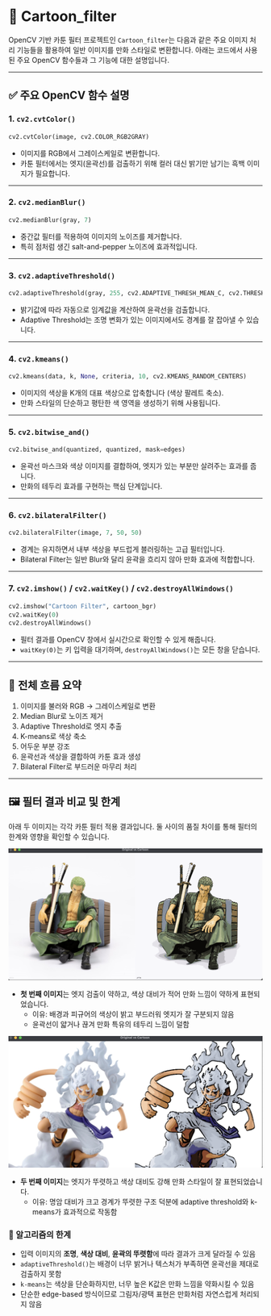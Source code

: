 # 🎨 Cartoon_filter

OpenCV 기반 카툰 필터 프로젝트인 `Cartoon_filter`는 다음과 같은 주요 이미지 처리 기능들을 활용하여 일반 이미지를 만화 스타일로 변환합니다. 아래는 코드에서 사용된 주요 OpenCV 함수들과 그 기능에 대한 설명입니다.

---

## ✅ 주요 OpenCV 함수 설명

### 1. `cv2.cvtColor()`
```python
cv2.cvtColor(image, cv2.COLOR_RGB2GRAY)
```
- 이미지를 RGB에서 그레이스케일로 변환합니다.
- 카툰 필터에서는 엣지(윤곽선)를 검출하기 위해 컬러 대신 밝기만 남기는 흑백 이미지가 필요합니다.

---

### 2. `cv2.medianBlur()`
```python
cv2.medianBlur(gray, 7)
```
- 중간값 필터를 적용하여 이미지의 노이즈를 제거합니다.
- 특히 점처럼 생긴 salt-and-pepper 노이즈에 효과적입니다.

---

### 3. `cv2.adaptiveThreshold()`
```python
cv2.adaptiveThreshold(gray, 255, cv2.ADAPTIVE_THRESH_MEAN_C, cv2.THRESH_BINARY, 7, 5)
```
- 밝기값에 따라 자동으로 임계값을 계산하여 윤곽선을 검출합니다.
- Adaptive Threshold는 조명 변화가 있는 이미지에서도 경계를 잘 잡아낼 수 있습니다.

---

### 4. `cv2.kmeans()`
```python
cv2.kmeans(data, k, None, criteria, 10, cv2.KMEANS_RANDOM_CENTERS)
```
- 이미지의 색상을 K개의 대표 색상으로 압축합니다 (색상 팔레트 축소).
- 만화 스타일의 단순하고 평탄한 색 영역을 생성하기 위해 사용됩니다.

---

### 5. `cv2.bitwise_and()`
```python
cv2.bitwise_and(quantized, quantized, mask=edges)
```
- 윤곽선 마스크와 색상 이미지를 결합하여, 엣지가 있는 부분만 살려주는 효과를 줍니다.
- 만화의 테두리 효과를 구현하는 핵심 단계입니다.

---

### 6. `cv2.bilateralFilter()`
```python
cv2.bilateralFilter(image, 7, 50, 50)
```
- 경계는 유지하면서 내부 색상을 부드럽게 블러링하는 고급 필터입니다.
- Bilateral Filter는 일반 Blur와 달리 윤곽을 흐리지 않아 만화 효과에 적합합니다.

---

### 7. `cv2.imshow()` / `cv2.waitKey()` / `cv2.destroyAllWindows()`
```python
cv2.imshow("Cartoon Filter", cartoon_bgr)
cv2.waitKey(0)
cv2.destroyAllWindows()
```
- 필터 결과를 OpenCV 창에서 실시간으로 확인할 수 있게 해줍니다.
- `waitKey(0)`는 키 입력을 대기하며, `destroyAllWindows()`는 모든 창을 닫습니다.

---

## 🧠 전체 흐름 요약
1. 이미지를 불러와 RGB → 그레이스케일로 변환
2. Median Blur로 노이즈 제거
3. Adaptive Threshold로 엣지 추출
4. K-means로 색상 축소
5. 어두운 부분 강조
6. 윤곽선과 색상을 결합하여 카툰 효과 생성
7. Bilateral Filter로 부드러운 마무리 처리

---

## 🖼️ 필터 결과 비교 및 한계

아래 두 이미지는 각각 카툰 필터 적용 결과입니다. 둘 사이의 품질 차이를 통해 필터의 한계와 영향을 확인할 수 있습니다.

![First img](Good.png)
- **첫 번째 이미지**는 엣지 검출이 약하고, 색상 대비가 적어 만화 느낌이 약하게 표현되었습니다.
  - 이유: 배경과 피규어의 색상이 밝고 부드러워 엣지가 잘 구분되지 않음
  - 윤곽선이 얇거나 끊겨 만화 특유의 테두리 느낌이 덜함

![Secondimg](Bad.png)
- **두 번째 이미지**는 엣지가 뚜렷하고 색상 대비도 강해 만화 스타일이 잘 표현되었습니다.
  - 이유: 명암 대비가 크고 경계가 뚜렷한 구조 덕분에 adaptive threshold와 k-means가 효과적으로 작동함

### 📌 알고리즘의 한계
- 입력 이미지의 **조명**, **색상 대비**, **윤곽의 뚜렷함**에 따라 결과가 크게 달라질 수 있음
- `adaptiveThreshold()`는 배경이 너무 밝거나 텍스처가 부족하면 윤곽선을 제대로 검출하지 못함
- `k-means`는 색상을 단순화하지만, 너무 높은 K값은 만화 느낌을 약화시킬 수 있음
- 단순한 edge-based 방식이므로 그림자/광택 표현은 만화처럼 자연스럽게 처리되지 않음

